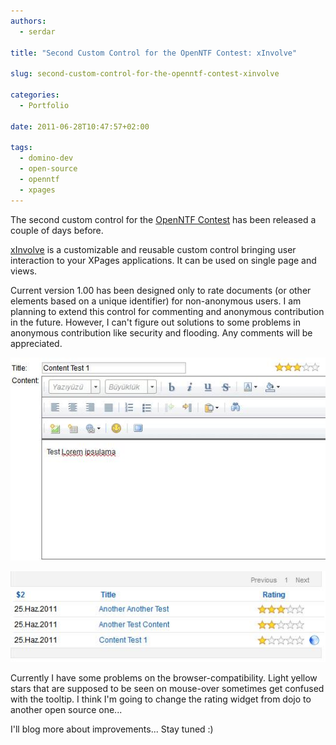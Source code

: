 ```yaml
---
authors:
  - serdar

title: "Second Custom Control for the OpenNTF Contest: xInvolve"

slug: second-custom-control-for-the-openntf-contest-xinvolve

categories:
  - Portfolio

date: 2011-06-28T10:47:57+02:00

tags:
  - domino-dev
  - open-source
  - openntf
  - xpages
---
```


The second custom control for the [OpenNTF Contest](http://contest.openntf.org/) has been released a couple of days before.

[xInvolve](http://www.openntf.org/internal/home.nsf/project.xsp?action=openDocument&name=xInvolve%20Custom%20Control) is a customizable and reusable custom control bringing user interaction to your XPages applications. It can be used on single page and views.
<!-- more -->
Current version 1.00 has been designed only to rate documents (or other elements based on a unique identifier) for non-anonymous users. I am planning to extend this control for commenting and anonymous contribution in the future. However, I can't figure out solutions to some problems in anonymous contribution like security and flooding. Any comments will be appreciated.

![Image:Second Custom Control for the OpenNTF Contest: xInvolve](../../images/imported/second-custom-control-for-the-openntf-contest-xinvolve-M2.jpeg)

![Image:Second Custom Control for the OpenNTF Contest: xInvolve](../../images/imported/second-custom-control-for-the-openntf-contest-xinvolve-M3.jpeg)

Currently I have some problems on the browser-compatibility. Light yellow stars that are supposed to be seen on mouse-over sometimes get confused with the tooltip. I think I'm going to change the rating widget from dojo to another open source one...

I'll blog more about improvements... Stay tuned :)

